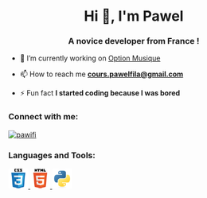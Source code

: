 <h1 align="center">Hi 👋, I'm Pawel</h1>
<h3 align="center">A novice developer from France !</h3>

- 🔭 I’m currently working on [Option Musique](https://optionmusique-freppel.fr)

- 📫 How to reach me **cours.pawelfila@gmail.com**

- ⚡ Fun fact **I started coding because I was bored**

<h3 align="left">Connect with me:</h3>
<p align="left">
<a href="https://instagram.com/pawifi_" target="blank"><img align="center" src="https://raw.githubusercontent.com/rahuldkjain/github-profile-readme-generator/master/src/images/icons/Social/instagram.svg" alt="pawifi" height="30" width="40" /></a>
</p>

<h3 align="left">Languages and Tools:</h3>
<p align="left"> <a href="https://www.w3schools.com/css/" target="_blank" rel="noreferrer"> <img src="https://raw.githubusercontent.com/devicons/devicon/master/icons/css3/css3-original-wordmark.svg" alt="css3" width="40" height="40"/> </a> <a href="https://www.w3.org/html/" target="_blank" rel="noreferrer"> <img src="https://raw.githubusercontent.com/devicons/devicon/master/icons/html5/html5-original-wordmark.svg" alt="html5" width="40" height="40"/> </a> <a href="https://www.python.org" target="_blank" rel="noreferrer"> <img src="https://raw.githubusercontent.com/devicons/devicon/master/icons/python/python-original.svg" alt="python" width="40" height="40"/> </a> </p>
